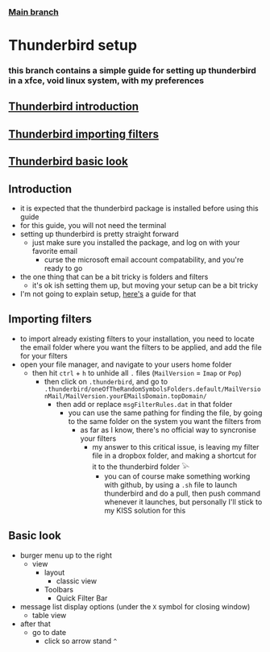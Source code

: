 ### [Main branch](https://github.com/P-OEM/P-OEM-s-void-setup/tree/main)

# Thunderbird setup
### this branch contains a simple guide for setting up thunderbird in a xfce, void linux system, with my preferences

## [Thunderbird introduction](#introduction)
## [Thunderbird importing filters](#importing-filters)
## [Thunderbird basic look](#basic-look)

## Introduction
* it is expected that the thunderbird package is installed before using this guide
* for this guide, you will not need the terminal
* setting up thunderbird is pretty straight forward
    * just make sure you installed the package, and log on with your favorite email
        * curse the microsoft email account compatability, and you're ready to go
* the one thing that can be a bit tricky is folders and filters
    * it's ok ish setting them up, but moving your setup can be a bit tricky
* I'm not going to explain setup, [here's](https://support.mozilla.org/no/kb/organize-your-messages-using-filters) a guide for that

## Importing filters
* to import already existing filters to your installation, you need to locate the email folder where you want the filters to be applied, and add the file for your filters
* open your file manager, and navigate to your users home folder
    * then hit `ctrl` + `h` to unhide all `.` files (`MailVersion` = `Imap` or `Pop`)
        * then click on `.thunderbird`, and go to `.thunderbird/oneOfTheRandomSymbolsFolders.default/MailVersionMail/MailVersion.yourEMailsDomain.topDomain/`
            * then add or replace `msgFilterRules.dat` in that folder
                * you can use the same pathing for finding the file, by going to the same folder on the system you want the filters from
                    * as far as I know, there's no official way to syncronise your filters
                        * my answer to this critical issue, is leaving my filter file in a dropbox folder, and making a shortcut for it to the thunderbird folder 𓅪
                            * you can of course make something working with github, by using a `.sh` file to launch thunderbird and do a pull, then push command whenever it launches, but personally I'll stick to my KISS solution for this
## Basic look
* burger menu up to the right
    * view
        * layout
            * classic view
        * Toolbars
            * Quick Filter Bar
* message list display options (under the `X` symbol for closing window)
    * table view
* after that
    * go to date
        * click so arrow stand `^`
